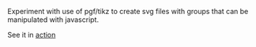 Experiment with use of pgf/tikz to create svg files with groups that can be
manipulated with javascript.

See it in [action](http://lahvak.github.io/svgtest/svgtest.html)
